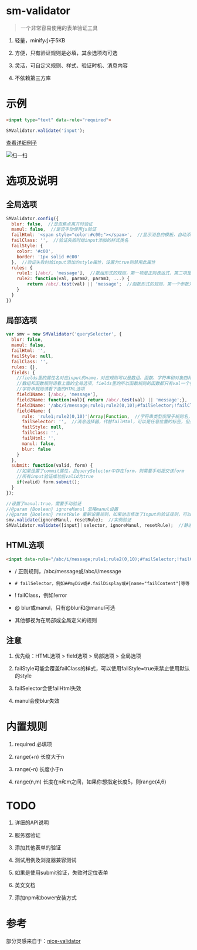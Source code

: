 # sm-validator
>一个非常容易使用的表单验证工具

1. 轻量，minify小于5KB

2. 方便，只有验证规则是必填，其余选项均可选

3. 灵活，可自定义规则、样式、验证时机、消息内容

4. 不依赖第三方库

# 示例
``` html
<input type="text" data-rule="required">
```
``` javascript
SMValidator.validate('input');
```

[查看详细例子](https://wldragon.github.io/sm-validator/)

![扫一扫](https://wldragon.github.io/sm-validator/link.png)

# 选项及说明
## 全局选项
``` javascript
SMValidator.config({
  blur: false,  //是否焦点离开时验证
  manul: false,  //是否手动使用js验证
  failHtml: '<span style="color:#c00;"></span>',  //显示消息的模板，自动添加到input的后面
  failClass: '',  //验证失败时给input添加的样式类名
  failStyle: {
    color: '#c00',
    border: '1px solid #c00'
  },  //验证失败时给input添加的style属性，设置为true则禁用此属性
  rules: {
    rule1: [/abc/, 'message'],  //数组形式的规则，第一项是正则表达式，第二项是验证失败时显示的消息
    rule2: function(val, param2, param3, ...) {
        return /abc/.test(val) || 'message';  //函数形式的规则，第一个参数为input的值，其他参数可选
    }
  }
})
```

## 局部选项
``` javascript
var smv = new SMValidator('querySelector', {
  blur: false,
  manul: false,
  failHtml: '',
  failStyle: null,
  failClass: '',
  rules: {},
  fields: {
    //fields里的属性名对应input的name，对应规则可以是数组、函数、字符串和对象四种类型
    //数组和函数规则请看上面的全局选项，fields里的所以函数规则的函数都只有val一个参数
    //字符串规则请看下面的HTML选项
    field1Name: [/abc/, 'message'],
    field2Name: function(val){ return /abc/.test(val) || 'message';},
    field3Name: '/abc/i/message;rule1;rule2(0,10);#failSelector;!failClass;@blur;@manul',
    field4Name: {
      rule: 'rule1;rule2(0,10)'|Array|Function,  //字符串类型仅限于规则名，不支持/#!@修饰符
      failSelector: '',  //消息选择器，代替failHtml，可以是任意位置的标签，但只能显示预设的消息，不能显示规则返回的消息
      failStyle: null,
      failClass: '',
      failHtml: '',
      manul: false,
      blur: false
    }
  },
  submit: function(valid, form) {
    //如果设置了commit属性，且querySelector中存在form，则需要手动提交该form
    //所有input验证成功后valid为true
    if(valid) form.submit();
  }
});

//设置了manul:true，需要手动验证
//@param {Boolean} ignoreManul 忽略manul设置
//@param {Boolean} resetRule 重新设置规则，如果动态修改了input的验证规则，可以使用此方法更新规则
smv.validate(ignoreManul, resetRule);  //实例验证
SMValidator.validate([input]｜selector, ignoreManul, resetRule);  //静态验证，可传入input数组或选择器描述符
```

## HTML选项
``` html
<input data-rule="/abc/i/message;rule1;rule2(0,10);#failSelector;!failClass;@blur;@manul">
```
- / 正则规则，/abc/message或/abc/i/message

- `# failSelector，例如##myDiv或#.failDisplay或#[name="failContent"]等等`

- ! failClass，例如!error

- @ blur或manul，只有@blur和@manul可选

- 其他都视为在局部或全局定义的规则

## 注意
1. 优先级：HTML选项 > field选项 > 局部选项 > 全局选项

2. failStyle可能会覆盖failClass的样式，可以使用failStyle=true来禁止使用默认的style

3. failSelector会使failHtml失效

4. manul会使blur失效

# 内置规则
1. required 必填项

2. range(+n) 长度大于n

3. range(-n) 长度小于n

4. range(n,m) 长度在n和m之间，如果你想指定长度5，则range(4,6)

# TODO
1. 详细的API说明

2. 服务器验证

3. 添加其他表单的验证

4. 测试用例及浏览器兼容测试

5. 如果是使用submit验证，失败时定位表单

6. 英文文档

7. 添加npm和bower安装方式

# 参考
部分灵感来自于：[nice-validator](https://github.com/niceue/nice-validator)